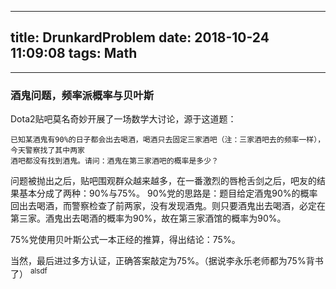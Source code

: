 
---
title: DrunkardProblem
date: 2018-10-24 11:09:08
tags: Math
---

-----------

### 酒鬼问题，频率派概率与贝叶斯

Dota2贴吧莫名奇妙开展了一场数学大讨论，源于这道题：

```
已知某酒鬼有90%的日子都会出去喝酒，喝酒只去固定三家酒吧（注：三家酒吧去的频率一样），今天警察找了其中两家
酒吧都没有找到酒鬼。请问：酒鬼在第三家酒吧的概率是多少？
```

问题被抛出之后，贴吧围观群众越来越多，在一番激烈的唇枪舌剑之后，吧友的结果基本分成了两种：90%与75%。
90%党的思路是：题目给定酒鬼90%的概率回出去喝酒，而警察检查了前两家，没有发现酒鬼。则只要酒鬼出去喝酒，必定在第三家。酒鬼出去喝酒的概率为90%，故在第三家酒馆的概率为90%。

75%党使用贝叶斯公式一本正经的推算，得出结论：75%。

当然，最后进过多方认证，正确答案敲定为75%。（据说李永乐老师都为75%背书了）
<sup>alsdf</sup>
